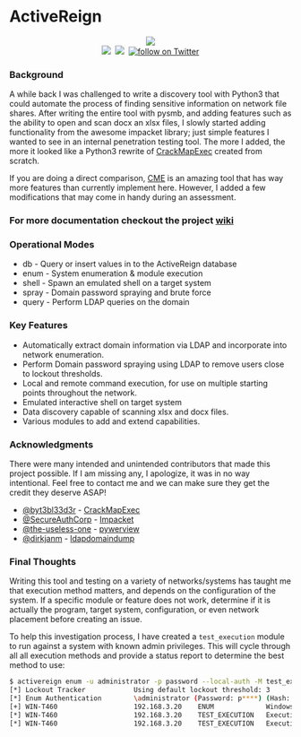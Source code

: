 # ActiveReign

<p align="center">
  <img src="https://user-images.githubusercontent.com/13889819/62736481-6f7e7880-b9fb-11e9-92d6-47b650fdb84b.png"/>
  <br>
  <img src="https://img.shields.io/badge/Python-3.6+-blue.svg"/>&nbsp;
  <img src="https://img.shields.io/badge/License-GPLv3-green.svg">&nbsp;
  <!--<img src="https://img.shields.io/badge/Demo-Youtube-red.svg"/>&nbsp;-->
  <a href="https://twitter.com/intent/follow?screen_name=m8r0wn">
     <img src="https://img.shields.io/twitter/follow/m8r0wn?style=social&logo=twitter" alt="follow on Twitter"></a>
</p>

### Background
A while back I was challenged to write a discovery tool with Python3 that could automate the process of finding sensitive information on network file shares. After writing the entire tool with pysmb, and adding features such as the ability to open and scan docx an xlsx files, I slowly started adding functionality from the awesome impacket library; just simple features I wanted to see in an internal penetration testing tool. The more I added, the more it looked like a Python3 rewrite of [CrackMapExec](https://github.com/byt3bl33d3r/CrackMapExec) created from scratch. 
 
If you are doing a direct comparison, [CME](https://github.com/byt3bl33d3r/CrackMapExec) is an amazing tool that has way more features than currently implement here. However, I added a few modifications that may come in handy during an assessment.

### For more documentation checkout the project [wiki](https://github.com/m8r0wn/ActiveReign/wiki)

### Operational Modes
* db    - Query or insert values in to the ActiveReign database
* enum  - System enumeration & module execution
* shell - Spawn an emulated shell on a target system
* spray - Domain password spraying and brute force
* query - Perform LDAP queries on the domain


### Key Features
* Automatically extract domain information via LDAP and incorporate into network enumeration.
* Perform Domain password spraying using LDAP to remove users close to lockout thresholds.
* Local and remote command execution, for use on multiple starting points throughout the network.
* Emulated interactive shell on target system
* Data discovery capable of scanning xlsx and docx files.
* Various modules to add and extend capabilities.


### Acknowledgments
There were many intended and unintended contributors that made this project possible. If I am missing any, I apologize, it was in no way intentional. Feel free to contact me and we can make sure they get the credit they deserve ASAP!
* [@byt3bl33d3r](https://github.com/byt3bl33d3r) -  [CrackMapExec](https://github.com/byt3bl33d3r/CrackMapExec)
* [@SecureAuthCorp](https://github.com/SecureAuthCorp) - [Impacket](https://github.com/SecureAuthCorp/impacket)
* [@the-useless-one](https://github.com/the-useless-one) - [pywerview](https://github.com/the-useless-one/pywerview)
* [@dirkjanm](https://github.com/dirkjanm) - [ldapdomaindump](https://github.com/dirkjanm/ldapdomaindump)

### Final Thoughts

Writing this tool and testing on a variety of networks/systems has taught me that execution method matters, and depends on the configuration of the system. If a specific module or feature does not work, determine if it is actually the program, target system, configuration, or even network placement before creating an issue.

To help this investigation process, I have created a ```test_execution``` module to run against a system with known admin privileges. This will cycle through all all execution methods and provide a status report to determine the best method to use:
```bash
$ activereign enum -u administrator -p password --local-auth -M test_execution 192.168.3.20
[*] Lockout Tracker            Using default lockout threshold: 3
[*] Enum Authentication        \administrator (Password: p****) (Hash: False)
[+] WIN-T460                   192.168.3.20    ENUM             Windows 7 Ultimate 7601 Service Pack 1         (Domain: )       (Signing: False) (SMBv1: True) (Adm!n) 
[*] WIN-T460                   192.168.3.20    TEST_EXECUTION   Execution Method: WMIEXEC    Fileless: SUCCESS   Remote (Defualt): SUCCESS
[*] WIN-T460                   192.168.3.20    TEST_EXECUTION   Execution Method: SMBEXEC    Fileless: SUCCESS   Remote (Defualt): SUCCESS
```